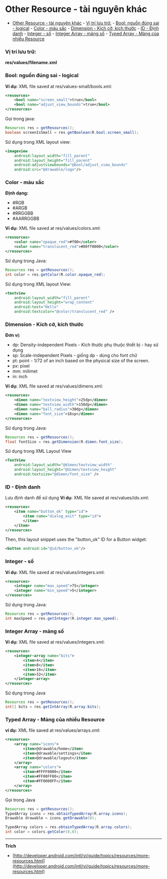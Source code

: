 # Other Resource - tài nguyên khác

<!-- TOC -->

- [Other Resource - tài nguyên khác](#other-resource---tài-nguyên-khác)
        - [Vị trí lưu trữ:](#vị-trí-lưu-trữ)
        - [Bool: nguồn đúng sai - logical](#bool-nguồn-đúng-sai---logical)
        - [Color - màu sắc](#color---màu-sắc)
        - [Dimension - Kích cỡ, kích thước](#dimension---kích-cỡ-kích-thước)
        - [ID - Định danh](#id---định-danh)
        - [Integer - số](#integer---số)
        - [Integer Array - mảng số](#integer-array---mảng-số)
        - [Typed Array - Mảng của nhiều Resource](#typed-array---mảng-của-nhiều-resource)

<!-- /TOC -->

### Vị trí lưu trữ:

**res/values/filename.xml**

### Bool: nguồn đúng sai - logical

**Ví dụ:** XML file saved at res/values-small/bools.xml:

```xml
<resources>
    <bool name="screen_small">true</bool>
    <bool name="adjust_view_bounds">true</bool>
</resources>
```

Gọi trong java:

```java
Resources res = getResources();
boolean screenIsSmall = res.getBoolean(R.bool.screen_small);
```

Sử dụng trong XML layout view:

```xml
<imageview
    android:layout_width="fill_parent"
    android:layout_height="fill_parent"
    android:adjustviewbounds="@bool/adjust_view_bounds"
    android:src="@drawable/logo"/>
```

### Color - màu sắc

**Định dạng:**

*   #RGB
*   #ARGB
*   #RRGGBB
*   #AARRGGBB

**Ví dụ:** XML file saved at res/values/colors.xml:

```xml
<resources>
    <color name="opaque_red">#f00</color>
    <color name="translucent_red">#80ff0000</color>
</resources>
```

Sử dụng trong Java:

```java
Resources res = getResources();
int color = res.getColor(R.color.opaque_red);
```

Sử dụng trong XML layout View:

```xml
<textview
	android:layout_width="fill_parent"
	android:layout_height="wrap_content"
	android:text="Hello"
	android:textcolor="@color/translucent_red" />
```

### Dimension - Kích cỡ, kích thước

**Đơn vị:**

*   dp: Density-independent Pixels - Kích thước phụ thuộc thiết bị - hay sử dụng
*   sp: Scale-independent Pixels - giống dp - dùng cho font chữ
*   pt: point - 1/72 of an inch based on the physical size of the screen.
*   px: pixel
*   mm: milimet
*   in: inch

**Ví dụ:** XML file saved at res/values/dimens.xml:

```xml
<resources>
    <dimen name="textview_height">25dp</dimen>
    <dimen name="textview_width">150dp</dimen>
    <dimen name="ball_radius">30dp</dimen>
    <dimen name="font_size">16sp</dimen>
</resources>
```

Sử dụng trong Java:

```java
Resources res = getResources();
float fontSize = res.getDimension(R.dimen.font_size);
```

Sử dụng trong XML Layout View

```xml
<TextView
    android:layout_width="@dimen/textview_width"
    android:layout_height="@dimen/textview_height"
    android:textsize="@dimen/font_size" />
```

### ID - Định danh

Lưu định danh để sử dụng 
**Ví dụ:** XML file saved at res/values/ids.xml:

```xml
<resources>
    <item name="button_ok" type="id">
        <item name="dialog_exit" type="id">
        </item>
    </item>
</resources>
```

Then, this layout snippet uses the "button_ok" ID for a Button widget:

```xml
<button android:id="@id/button_ok"/>
```

### Integer - số

**Ví dụ:** XML file saved at res/values/integers.xml:

```xml
<resources>
    <integer name="max_speed">75</integer>
    <integer name="min_speed">5</integer>
</resources>
```

Sử dụng trong Java:

```java
Resources res = getResources();
int maxSpeed = res.getInteger(R.integer.max_speed);
```

### Integer Array - mảng số

**Ví dụ:** XML file saved at res/values/integers.xml:

```xml
<resources>
    <integer-array name="bits">
        <item>4</item>
        <item>8</item>
        <item>16</item>
        <item>32</item>
    </integer-array>
</resources>
```

Sử dụng trong Java

```java
Resources res = getResources();
int[] bits = res.getIntArray(R.array.bits);
```

### Typed Array - Mảng của nhiều Resource

**ví dụ:** XML file saved at res/values/arrays.xml:

```xml
<resources>
    <array name="icons">
        <item>@drawable/home</item>
        <item>@drawable/settings</item>
        <item>@drawable/logout</item>
    </array>
    <array name="colors">
        <item>#FFFF0000</item>
        <item>#FF00FF00</item>
        <item>#FF0000FF</item>
    </array>
</resources>
```

Gọi trong Java

```java
Resources res = getResources();
TypedArray icons = res.obtainTypedArray(R.array.icons);
Drawable drawable = icons.getDrawable(0);

TypedArray colors = res.obtainTypedArray(R.array.colors);
int color = colors.getColor(0,0);
```

---
**Trích**

*   [http://developer.android.com/intl/vi/guide/topics/resources/more-resources.html](http://developer.android.com/intl/vi/guide/topics/resources/more-resources.html)
